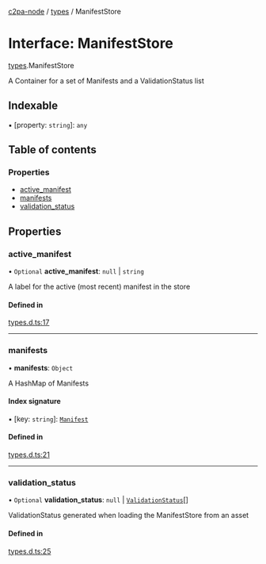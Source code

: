 [c2pa-node](../README.md) / [types](../modules/types.md) / ManifestStore

# Interface: ManifestStore

[types](../modules/types.md).ManifestStore

A Container for a set of Manifests and a ValidationStatus list

## Indexable

▪ [property: `string`]: `any`

## Table of contents

### Properties

- [active\_manifest](types.ManifestStore.md#active_manifest)
- [manifests](types.ManifestStore.md#manifests)
- [validation\_status](types.ManifestStore.md#validation_status)

## Properties

### active\_manifest

• `Optional` **active\_manifest**: ``null`` \| `string`

A label for the active (most recent) manifest in the store

#### Defined in

[types.d.ts:17](https://github.com/contentauth/c2pa-node/blob/83ab39f/js-src/types.d.ts#L17)

___

### manifests

• **manifests**: `Object`

A HashMap of Manifests

#### Index signature

▪ [key: `string`]: [`Manifest`](types.Manifest.md)

#### Defined in

[types.d.ts:21](https://github.com/contentauth/c2pa-node/blob/83ab39f/js-src/types.d.ts#L21)

___

### validation\_status

• `Optional` **validation\_status**: ``null`` \| [`ValidationStatus`](types.ValidationStatus.md)[]

ValidationStatus generated when loading the ManifestStore from an asset

#### Defined in

[types.d.ts:25](https://github.com/contentauth/c2pa-node/blob/83ab39f/js-src/types.d.ts#L25)
